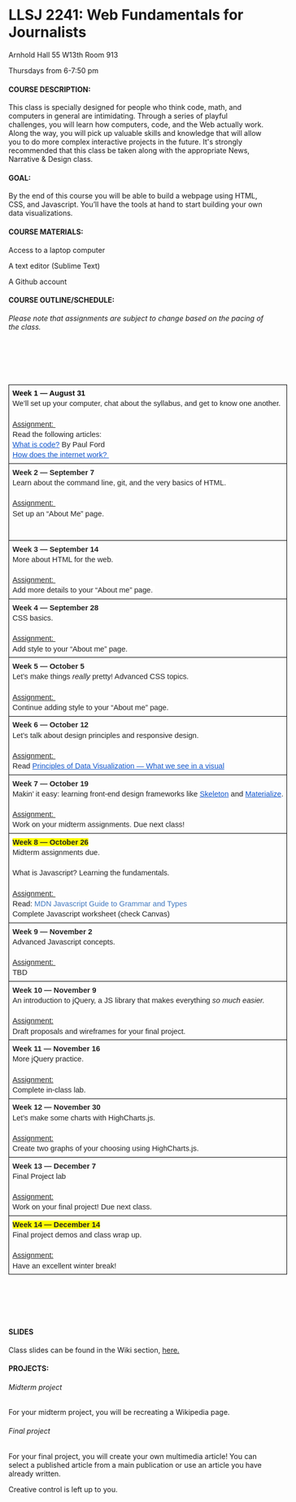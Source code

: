 # LLSJ 2241: Web Fundamentals for Journalists

Arnhold Hall 55 W13th Room 913

Thursdays from 6-7:50 pm

#### COURSE DESCRIPTION:
This class is specially designed for people who think code, math, and computers in general are intimidating. Through a series of playful challenges, you will learn how computers, code, and the Web actually work. Along the way, you will pick up valuable skills and knowledge that will allow you to do more complex interactive projects in the future. It's strongly recommended that this class be taken along with the appropriate News, Narrative & Design class.

#### GOAL:
By the end of this course you will be able to build a webpage using HTML, CSS, and Javascript. You’ll have the tools at hand to start building your own data visualizations.

#### COURSE MATERIALS:
Access to a laptop computer

A text editor (Sublime Text)

A Github account

#### COURSE OUTLINE/SCHEDULE:

<p><em><span style="font-weight: 400;">Please note that assignments are subject to change based on the pacing of the class. </span></em></p>
<h2>&nbsp;</h2>
<p>&nbsp;</p>
<table style="border: none; border-collapse: collapse; width: 468pt;">
<tbody>
<tr style="height: 0pt;">
<td style="vertical-align: top; padding: 5pt 5pt 5pt 5pt; border: solid #000000 1pt;">
<p style="line-height: 1.3800000000000001; margin-top: 0pt; margin-bottom: 0pt;"><strong><span style="font-size: 11pt; font-family: Arial; color: #000000; background-color: #ffffff; font-variant: normal; text-decoration: none; vertical-align: baseline; white-space: pre-wrap;">Week 1 &mdash; August 31</span></strong></p>
<p style="line-height: 1.3800000000000001; margin-top: 0pt; margin-bottom: 0pt;"><span style="font-size: 11pt; font-family: Arial; color: #222222; background-color: #ffffff; font-weight: 400; font-variant: normal; text-decoration: none; vertical-align: baseline; white-space: pre-wrap;">We&rsquo;ll set up your computer, chat about the syllabus, and get to know one another. </span></p>
<br />
<p style="line-height: 1.3800000000000001; margin-top: 0pt; margin-bottom: 0pt;"><span style="font-size: 11pt; font-family: Arial; color: #222222; background-color: #ffffff; font-weight: 400; font-variant: normal; text-decoration: underline; vertical-align: baseline; white-space: pre-wrap;">Assignment: </span></p>
<p style="line-height: 1.3800000000000001; margin-top: 0pt; margin-bottom: 0pt;"><span style="font-size: 11pt; font-family: Arial; color: #222222; background-color: #ffffff; font-weight: 400; font-variant: normal; text-decoration: none; vertical-align: baseline; white-space: pre-wrap;">Read the following articles: </span></p>
<p style="line-height: 1.3800000000000001; margin-top: 0pt; margin-bottom: 0pt;"><a style="text-decoration: none;" href="http://www.bloomberg.com/graphics/2015-paul-ford-what-is-code/"><span style="font-size: 11pt; font-family: Arial; color: #1155cc; background-color: #ffffff; font-weight: 400; font-variant: normal; text-decoration: underline; vertical-align: baseline; white-space: pre-wrap;">What is code?</span></a><span style="font-size: 11pt; font-family: Arial; color: #222222; background-color: #ffffff; font-weight: 400; font-variant: normal; text-decoration: none; vertical-align: baseline; white-space: pre-wrap;"> By Paul Ford </span></p>
<p style="line-height: 1.3800000000000001; margin-top: 0pt; margin-bottom: 0pt;"><a style="text-decoration: none;" href="https://developer.mozilla.org/en-US/Learn/Common_questions/How_does_the_Internet_work"><span style="font-size: 11pt; font-family: Arial; color: #1155cc; background-color: #ffffff; font-weight: 400; font-variant: normal; text-decoration: underline; vertical-align: baseline; white-space: pre-wrap;">How does the internet work? </span></a></p>
</td>
</tr>
<tr style="height: 113pt;">
<td style="vertical-align: top; padding: 5pt 5pt 5pt 5pt; border: solid #000000 1pt;">
<p style="line-height: 1.3800000000000001; margin-top: 0pt; margin-bottom: 0pt;"><strong><span style="font-size: 11pt; font-family: Arial; color: #222222; background-color: #ffffff; font-variant: normal; text-decoration: none; vertical-align: baseline; white-space: pre-wrap;">Week 2 &mdash; September 7</span></strong></p>
<p style="line-height: 1.3800000000000001; margin-top: 0pt; margin-bottom: 0pt;"><span style="font-size: 11pt; font-family: Arial; color: #222222; background-color: #ffffff; font-weight: 400; font-variant: normal; text-decoration: none; vertical-align: baseline; white-space: pre-wrap;">Learn about the command line, git, and the very basics of HTML. </span></p>
<br />
<p style="line-height: 1.3800000000000001; margin-top: 0pt; margin-bottom: 0pt;"><span style="font-size: 11pt; font-family: Arial; color: #222222; background-color: #ffffff; font-weight: 400; font-variant: normal; text-decoration: underline; vertical-align: baseline; white-space: pre-wrap;">Assignment: </span></p>
<p style="line-height: 1.3800000000000001; margin-top: 0pt; margin-bottom: 0pt;"><span style="font-size: 11pt; font-family: Arial; color: #222222; background-color: #ffffff; font-weight: 400; font-variant: normal; text-decoration: none; vertical-align: baseline; white-space: pre-wrap;">Set up an &ldquo;About Me&rdquo; page. </span></p>
</td>
</tr>
<tr style="height: 0pt;">
<td style="vertical-align: top; padding: 5pt 5pt 5pt 5pt; border: solid #000000 1pt;">
<p style="line-height: 1.3800000000000001; margin-top: 0pt; margin-bottom: 0pt;"><strong><span style="font-size: 11pt; font-family: Arial; color: #222222; background-color: #ffffff; font-variant: normal; text-decoration: none; vertical-align: baseline; white-space: pre-wrap;">Week 3 &mdash; September 14</span></strong></p>
<p style="line-height: 1.3800000000000001; margin-top: 0pt; margin-bottom: 0pt;"><span style="font-size: 11pt; font-family: Arial; color: #222222; background-color: #ffffff; font-weight: 400; font-variant: normal; text-decoration: none; vertical-align: baseline; white-space: pre-wrap;">More about HTML for the web. </span></p>
<br />
<p style="line-height: 1.3800000000000001; margin-top: 0pt; margin-bottom: 0pt;"><span style="font-size: 11pt; font-family: Arial; color: #222222; background-color: #ffffff; font-weight: 400; font-variant: normal; text-decoration: underline; vertical-align: baseline; white-space: pre-wrap;">Assignment: </span></p>
<p style="line-height: 1.3800000000000001; margin-top: 0pt; margin-bottom: 0pt;"><span style="font-size: 11pt; font-family: Arial; color: #222222; background-color: #ffffff; font-weight: 400; font-variant: normal; text-decoration: none; vertical-align: baseline; white-space: pre-wrap;">Add more details to your &ldquo;About me&rdquo; page. </span></p>
</td>
</tr>
<tr style="height: 0pt;">
<td style="vertical-align: top; padding: 5pt 5pt 5pt 5pt; border: solid #000000 1pt;">
<p style="line-height: 1.3800000000000001; margin-top: 0pt; margin-bottom: 0pt;"><strong><span style="font-size: 11pt; font-family: Arial; color: #222222; background-color: transparent; font-variant: normal; text-decoration: none; vertical-align: baseline; white-space: pre-wrap;">Week 4 &mdash; September 28</span></strong></p>
<p style="line-height: 1.3800000000000001; margin-top: 0pt; margin-bottom: 0pt;"><span style="font-size: 11pt; font-family: Arial; color: #222222; background-color: transparent; font-weight: 400; font-variant: normal; text-decoration: none; vertical-align: baseline; white-space: pre-wrap;">CSS basics. </span></p>
<br />
<p style="line-height: 1.3800000000000001; margin-top: 0pt; margin-bottom: 0pt;"><span style="font-size: 11pt; font-family: Arial; color: #222222; background-color: transparent; font-weight: 400; font-variant: normal; text-decoration: underline; vertical-align: baseline; white-space: pre-wrap;">Assignment: </span></p>
<p style="line-height: 1.3800000000000001; margin-top: 0pt; margin-bottom: 0pt;"><span style="font-size: 11pt; font-family: Arial; color: #222222; background-color: transparent; font-weight: 400; font-variant: normal; text-decoration: none; vertical-align: baseline; white-space: pre-wrap;">Add style to your &ldquo;About me&rdquo; page. </span></p>
</td>
</tr>
<tr style="height: 0pt;">
<td style="vertical-align: top; padding: 5pt 5pt 5pt 5pt; border: solid #000000 1pt;">
<p style="line-height: 1.3800000000000001; margin-top: 0pt; margin-bottom: 0pt;"><strong><span style="font-size: 11pt; font-family: Arial; color: #222222; background-color: transparent; font-variant: normal; text-decoration: none; vertical-align: baseline; white-space: pre-wrap;">Week 5 &mdash; October 5</span></strong></p>
<p style="line-height: 1.3800000000000001; margin-top: 0pt; margin-bottom: 0pt;"><span style="font-size: 11pt; font-family: Arial; color: #222222; background-color: transparent; font-weight: 400; font-variant: normal; text-decoration: none; vertical-align: baseline; white-space: pre-wrap;">Let&rsquo;s make things </span><em><span style="font-size: 11pt; font-family: Arial; color: #222222; background-color: transparent; font-weight: 400; font-variant: normal; text-decoration: none; vertical-align: baseline; white-space: pre-wrap;">really </span></em><span style="font-size: 11pt; font-family: Arial; color: #222222; background-color: transparent; font-weight: 400; font-variant: normal; text-decoration: none; vertical-align: baseline; white-space: pre-wrap;">pretty! Advanced CSS topics. </span></p>
<br />
<p style="line-height: 1.3800000000000001; margin-top: 0pt; margin-bottom: 0pt;"><span style="font-size: 11pt; font-family: Arial; color: #222222; background-color: transparent; font-weight: 400; font-variant: normal; text-decoration: underline; vertical-align: baseline; white-space: pre-wrap;">Assignment: </span></p>
<p style="line-height: 1.3800000000000001; margin-top: 0pt; margin-bottom: 0pt;"><span style="font-size: 11pt; font-family: Arial; color: #222222; background-color: transparent; font-weight: 400; font-variant: normal; text-decoration: none; vertical-align: baseline; white-space: pre-wrap;">Continue adding style to your &ldquo;About me&rdquo; page. </span></p>
</td>
</tr>
<tr style="height: 0pt;">
<td style="vertical-align: top; padding: 5pt 5pt 5pt 5pt; border: solid #000000 1pt;">
<p style="line-height: 1.3800000000000001; margin-top: 0pt; margin-bottom: 0pt;"><strong><span style="font-size: 11pt; font-family: Arial; color: #222222; background-color: transparent; font-variant: normal; text-decoration: none; vertical-align: baseline; white-space: pre-wrap;">Week 6 &mdash; October 12</span></strong></p>
<p style="line-height: 1.3800000000000001; margin-top: 0pt; margin-bottom: 0pt;"><span style="font-size: 11pt; font-family: Arial; color: #222222; background-color: transparent; font-weight: 400; font-variant: normal; text-decoration: none; vertical-align: baseline; white-space: pre-wrap;">Let&rsquo;s talk about design principles and responsive design. </span></p>
<br />
<p style="line-height: 1.3800000000000001; margin-top: 0pt; margin-bottom: 0pt;"><span style="font-size: 11pt; font-family: Arial; color: #222222; background-color: transparent; font-weight: 400; font-variant: normal; text-decoration: underline; vertical-align: baseline; white-space: pre-wrap;">Assignment: </span></p>
<p style="line-height: 1.3800000000000001; margin-top: 0pt; margin-bottom: 0pt;"><span style="font-size: 11pt; font-family: Arial; color: #222222; background-color: transparent; font-weight: 400; font-variant: normal; text-decoration: none; vertical-align: baseline; white-space: pre-wrap;">Read </span><a style="text-decoration: none;" href="http://www.fusioncharts.com/whitepapers/downloads/Principles-of-Data-Visualization.pdf"><span style="font-size: 11pt; font-family: Arial; color: #1155cc; background-color: transparent; font-weight: 400; font-variant: normal; text-decoration: underline; vertical-align: baseline; white-space: pre-wrap;">Principles of Data Visualization &mdash; What we see in a visual</span></a></p>
</td>
</tr>
<tr style="height: 0pt;">
<td style="vertical-align: top; padding: 5pt 5pt 5pt 5pt; border: solid #000000 1pt;">
<p style="line-height: 1.3800000000000001; margin-top: 0pt; margin-bottom: 0pt;"><strong><span style="font-size: 11pt; font-family: Arial; color: #222222; background-color: transparent; font-variant: normal; text-decoration: none; vertical-align: baseline; white-space: pre-wrap;">Week 7 &mdash; October 19</span></strong></p>
<p style="line-height: 1.3800000000000001; margin-top: 0pt; margin-bottom: 0pt;"><span style="font-size: 11pt; font-family: Arial; color: #222222; background-color: transparent; font-weight: 400; font-variant: normal; text-decoration: none; vertical-align: baseline; white-space: pre-wrap;">Makin&rsquo; it easy: learning front-end design frameworks like </span><a style="text-decoration: none;" href="http://getskeleton.com/"><span style="font-size: 11pt; font-family: Arial; color: #1155cc; background-color: transparent; font-weight: 400; font-variant: normal; text-decoration: underline; vertical-align: baseline; white-space: pre-wrap;">Skeleton</span></a><span style="font-size: 11pt; font-family: Arial; color: #222222; background-color: transparent; font-weight: 400; font-variant: normal; text-decoration: none; vertical-align: baseline; white-space: pre-wrap;"> and </span><a style="text-decoration: none;" href="http://materializecss.com/"><span style="font-size: 11pt; font-family: Arial; color: #1155cc; background-color: transparent; font-weight: 400; font-variant: normal; text-decoration: underline; vertical-align: baseline; white-space: pre-wrap;">Materialize</span></a><span style="font-size: 11pt; font-family: Arial; color: #222222; background-color: transparent; font-weight: 400; font-variant: normal; text-decoration: none; vertical-align: baseline; white-space: pre-wrap;">.</span></p>
<br />
<p style="line-height: 1.3800000000000001; margin-top: 0pt; margin-bottom: 0pt;"><span style="font-size: 11pt; font-family: Arial; color: #222222; background-color: transparent; font-weight: 400; font-variant: normal; text-decoration: underline; vertical-align: baseline; white-space: pre-wrap;">Assignment: </span></p>
<p style="line-height: 1.3800000000000001; margin-top: 0pt; margin-bottom: 0pt;"><span style="font-size: 11pt; font-family: Arial; color: #222222; background-color: transparent; font-weight: 400; font-variant: normal; text-decoration: none; vertical-align: baseline; white-space: pre-wrap;">Work on your midterm assignments. Due next class!</span></p>
</td>
</tr>
<tr style="height: 0pt;">
<td style="vertical-align: top; padding: 5pt 5pt 5pt 5pt; border: solid #000000 1pt;">
<p style="line-height: 1.3800000000000001; margin-top: 0pt; margin-bottom: 0pt;"><strong><span style="font-size: 11pt; font-family: Arial; color: #222222; background-color: #ffff00; font-variant: normal; text-decoration: none; vertical-align: baseline; white-space: pre-wrap;">Week 8 &mdash; October 26</span></strong></p>
<p style="line-height: 1.3800000000000001; margin-top: 0pt; margin-bottom: 0pt;"><span style="font-size: 11pt; font-family: Arial; color: #222222; background-color: transparent; font-weight: 400; font-variant: normal; text-decoration: none; vertical-align: baseline; white-space: pre-wrap;">Midterm assignments due. </span></p>
<br />
<p style="line-height: 1.3800000000000001; margin-top: 0pt; margin-bottom: 0pt;"><span style="font-size: 11pt; font-family: Arial; color: #222222; background-color: transparent; font-weight: 400; font-variant: normal; text-decoration: none; vertical-align: baseline; white-space: pre-wrap;">What is Javascript? Learning the fundamentals. </span></p>
<br />
<p style="line-height: 1.3800000000000001; margin-top: 0pt; margin-bottom: 0pt;"><span style="font-size: 11pt; font-family: Arial; color: #222222; background-color: transparent; font-weight: 400; font-variant: normal; text-decoration: underline; vertical-align: baseline; white-space: pre-wrap;">Assignment: </span></p>
<p style="line-height: 1.3800000000000001; margin-top: 0pt; margin-bottom: 0pt;"><span style="font-size: 11pt; font-family: Arial; color: #222222; background-color: transparent; font-weight: 400; font-variant: normal; text-decoration: none; vertical-align: baseline; white-space: pre-wrap;">Read: </span><a style="text-decoration: none;" href="https://developer.mozilla.org/en-US/docs/Web/JavaScript/Guide/Grammar_and_types"><span style="font-size: 11pt; font-family: Arial; color: #4078c0; background-color: transparent; font-weight: 400; font-variant: normal; text-decoration: none; vertical-align: baseline; white-space: pre-wrap;">MDN Javascript Guide to Grammar and Types</span></a></p>
<p style="line-height: 1.3800000000000001; margin-top: 0pt; margin-bottom: 0pt;"><span style="font-size: 11pt; font-family: Arial; color: #222222; background-color: transparent; font-weight: 400; font-variant: normal; text-decoration: none; vertical-align: baseline; white-space: pre-wrap;">Complete Javascript worksheet (check Canvas) </span></p>
</td>
</tr>
<tr style="height: 0pt;">
<td style="vertical-align: top; padding: 5pt 5pt 5pt 5pt; border: solid #000000 1pt;">
<p style="line-height: 1.3800000000000001; margin-top: 0pt; margin-bottom: 0pt;"><strong><span style="font-size: 11pt; font-family: Arial; color: #222222; background-color: transparent; font-variant: normal; text-decoration: none; vertical-align: baseline; white-space: pre-wrap;">Week 9 &mdash; November 2</span></strong></p>
<p style="line-height: 1.3800000000000001; margin-top: 0pt; margin-bottom: 0pt;"><span style="font-size: 11pt; font-family: Arial; color: #222222; background-color: transparent; font-weight: 400; font-variant: normal; text-decoration: none; vertical-align: baseline; white-space: pre-wrap;">Advanced Javascript concepts.</span></p>
<br />
<p style="line-height: 1.3800000000000001; margin-top: 0pt; margin-bottom: 0pt;"><span style="font-size: 11pt; font-family: Arial; color: #222222; background-color: transparent; font-weight: 400; font-variant: normal; text-decoration: underline; vertical-align: baseline; white-space: pre-wrap;">Assignment: </span></p>
<p style="line-height: 1.3800000000000001; margin-top: 0pt; margin-bottom: 0pt;"><span style="font-size: 11pt; font-family: Arial; color: #222222; background-color: transparent; font-weight: 400; font-variant: normal; text-decoration: none; vertical-align: baseline; white-space: pre-wrap;">TBD</span></p>
</td>
</tr>
<tr style="height: 0pt;">
<td style="vertical-align: top; padding: 5pt 5pt 5pt 5pt; border: solid #000000 1pt;">
<p style="line-height: 1.3800000000000001; margin-top: 0pt; margin-bottom: 0pt;"><strong><span style="font-size: 11pt; font-family: Arial; color: #222222; background-color: transparent; font-variant: normal; text-decoration: none; vertical-align: baseline; white-space: pre-wrap;">Week 10 &mdash; November 9</span></strong></p>
<p style="line-height: 1.3800000000000001; margin-top: 0pt; margin-bottom: 0pt;"><span style="font-size: 11pt; font-family: Arial; color: #222222; background-color: transparent; font-weight: 400; font-variant: normal; text-decoration: none; vertical-align: baseline; white-space: pre-wrap;">An introduction to jQuery, a JS library that makes everything </span><em><span style="font-size: 11pt; font-family: Arial; color: #222222; background-color: transparent; font-weight: 400; font-variant: normal; text-decoration: none; vertical-align: baseline; white-space: pre-wrap;">so much easier. </span></em></p>
<br />
<p style="line-height: 1.3800000000000001; margin-top: 0pt; margin-bottom: 0pt;"><span style="font-size: 11pt; font-family: Arial; color: #222222; background-color: transparent; font-weight: 400; font-variant: normal; text-decoration: underline; vertical-align: baseline; white-space: pre-wrap;">Assignment:</span></p>
<p style="line-height: 1.3800000000000001; margin-top: 0pt; margin-bottom: 0pt;"><span style="font-size: 11pt; font-family: Arial; color: #222222; background-color: transparent; font-weight: 400; font-variant: normal; text-decoration: none; vertical-align: baseline; white-space: pre-wrap;">Draft proposals and wireframes for your final project.</span></p>
</td>
</tr>
<tr style="height: 0pt;">
<td style="vertical-align: top; padding: 5pt 5pt 5pt 5pt; border: solid #000000 1pt;">
<p style="line-height: 1.3800000000000001; margin-top: 0pt; margin-bottom: 0pt;"><strong><span style="font-size: 11pt; font-family: Arial; color: #222222; background-color: transparent; font-variant: normal; text-decoration: none; vertical-align: baseline; white-space: pre-wrap;">Week 11 &mdash; November 16</span></strong></p>
<p style="line-height: 1.3800000000000001; margin-top: 0pt; margin-bottom: 0pt;"><span style="font-size: 11pt; font-family: Arial; color: #222222; background-color: transparent; font-weight: 400; font-variant: normal; text-decoration: none; vertical-align: baseline; white-space: pre-wrap;">More jQuery practice. </span></p>
<br />
<p style="line-height: 1.3800000000000001; margin-top: 0pt; margin-bottom: 0pt;"><span style="font-size: 11pt; font-family: Arial; color: #222222; background-color: transparent; font-weight: 400; font-variant: normal; text-decoration: underline; vertical-align: baseline; white-space: pre-wrap;">Assignment:</span></p>
<p style="line-height: 1.3800000000000001; margin-top: 0pt; margin-bottom: 0pt;"><span style="font-size: 11pt; font-family: Arial; color: #222222; background-color: transparent; font-weight: 400; font-variant: normal; text-decoration: none; vertical-align: baseline; white-space: pre-wrap;">Complete in-class lab. </span></p>
</td>
</tr>
<tr style="height: 0pt;">
<td style="vertical-align: top; padding: 5pt 5pt 5pt 5pt; border: solid #000000 1pt;">
<p style="line-height: 1.3800000000000001; margin-top: 0pt; margin-bottom: 0pt;"><strong><span style="font-size: 11pt; font-family: Arial; color: #222222; background-color: transparent; font-variant: normal; text-decoration: none; vertical-align: baseline; white-space: pre-wrap;">Week 12 &mdash; November 30</span></strong></p>
<p style="line-height: 1.3800000000000001; margin-top: 0pt; margin-bottom: 0pt;"><span style="font-size: 11pt; font-family: Arial; color: #222222; background-color: transparent; font-weight: 400; font-variant: normal; text-decoration: none; vertical-align: baseline; white-space: pre-wrap;">Let&rsquo;s make some charts with HighCharts.js. </span></p>
<br />
<p style="line-height: 1.3800000000000001; margin-top: 0pt; margin-bottom: 0pt;"><span style="font-size: 11pt; font-family: Arial; color: #222222; background-color: transparent; font-weight: 400; font-variant: normal; text-decoration: underline; vertical-align: baseline; white-space: pre-wrap;">Assignment:</span></p>
<p style="line-height: 1.3800000000000001; margin-top: 0pt; margin-bottom: 0pt;"><span style="font-size: 11pt; font-family: Arial; color: #222222; background-color: transparent; font-weight: 400; font-variant: normal; text-decoration: none; vertical-align: baseline; white-space: pre-wrap;">Create two graphs of your choosing using HighCharts.js.</span></p>
</td>
</tr>
<tr style="height: 0pt;">
<td style="vertical-align: top; padding: 5pt 5pt 5pt 5pt; border: solid #000000 1pt;">
<p style="line-height: 1.3800000000000001; margin-top: 0pt; margin-bottom: 0pt;"><strong><span style="font-size: 11pt; font-family: Arial; color: #222222; background-color: transparent; font-variant: normal; text-decoration: none; vertical-align: baseline; white-space: pre-wrap;">Week 13 &mdash; December 7</span></strong></p>
<p style="line-height: 1.3800000000000001; margin-top: 0pt; margin-bottom: 0pt;"><span style="font-size: 11pt; font-family: Arial; color: #222222; background-color: transparent; font-weight: 400; font-variant: normal; text-decoration: none; vertical-align: baseline; white-space: pre-wrap;">Final Project lab</span></p>
<br />
<p style="line-height: 1.3800000000000001; margin-top: 0pt; margin-bottom: 0pt;"><span style="font-size: 11pt; font-family: Arial; color: #222222; background-color: transparent; font-weight: 400; font-variant: normal; text-decoration: underline; vertical-align: baseline; white-space: pre-wrap;">Assignment:</span></p>
<p style="line-height: 1.3800000000000001; margin-top: 0pt; margin-bottom: 0pt;"><span style="font-size: 11pt; font-family: Arial; color: #222222; background-color: transparent; font-weight: 400; font-variant: normal; text-decoration: none; vertical-align: baseline; white-space: pre-wrap;">Work on your final project! Due next class. </span></p>
</td>
</tr>
<tr style="height: 0pt;">
<td style="vertical-align: top; padding: 5pt 5pt 5pt 5pt; border: solid #000000 1pt;">
<p style="line-height: 1.3800000000000001; margin-top: 0pt; margin-bottom: 0pt;"><strong><span style="font-size: 11pt; font-family: Arial; color: #222222; background-color: #ffff00; font-variant: normal; text-decoration: none; vertical-align: baseline; white-space: pre-wrap;">Week 14 &mdash; December 14</span></strong></p>
<p style="line-height: 1.3800000000000001; margin-top: 0pt; margin-bottom: 0pt;"><span style="font-size: 11pt; font-family: Arial; color: #222222; background-color: transparent; font-weight: 400; font-variant: normal; text-decoration: none; vertical-align: baseline; white-space: pre-wrap;">Final project demos and class wrap up. </span></p>
<br />
<p style="line-height: 1.3800000000000001; margin-top: 0pt; margin-bottom: 0pt;"><span style="font-size: 11pt; font-family: Arial; color: #222222; background-color: transparent; font-weight: 400; font-variant: normal; text-decoration: underline; vertical-align: baseline; white-space: pre-wrap;">Assignment:</span></p>
<p style="line-height: 1.3800000000000001; margin-top: 0pt; margin-bottom: 0pt;"><span style="font-size: 11pt; font-family: Arial; color: #222222; background-color: transparent; font-weight: 400; font-variant: normal; text-decoration: none; vertical-align: baseline; white-space: pre-wrap;">Have an excellent winter break!</span></p>
</td>
</tr>
</tbody>
</table>
<p><br /><br /><br /><br /></p>

#### SLIDES

Class slides can be found in the Wiki section, [here.](https://github.com/alexandanewschool/fall2017/wiki)

#### PROJECTS:

###### Midterm project

For your midterm project, you will be recreating a Wikipedia page.

###### Final project

For your final project, you will create your own multimedia article! You can select a published article from a main publication or use an article you have already written.

Creative control is left up to you.
